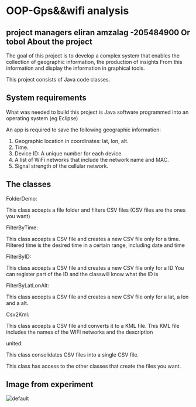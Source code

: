 # OOP-Gps&&wifi analysis
project managers
eliran amzalag -205484900
Or tobol
About the project
-----------------------------
The goal of this project is to develop a complex system that enables the collection of geographic information, the production of insights
From this information and display the information in graphical tools.

This project consists of Java code classes.

System requirements
----------------------------
What was needed to build this project is Java software programmed into an operating system (eg Eclipse)

An app is required to save the following geographic information:
1. Geographic location in coordinates: lat, lon, alt.
2. Time.
3. Device ID: A unique number for each device.
4. A list of WiFi networks that include the network name and MAC.
5. Signal strength of the cellular network.

The classes
-------------
FolderDemo:

This class accepts a file folder and filters CSV files (CSV files are the ones you want)

FilterByTime:

This class accepts a CSV file and creates a new CSV file only for a time.
 Filtered time is the desired time in a certain range, including date and time

FilterByID:

This class accepts a CSV file and creates a new CSV file only for a ID 
You can register part of the ID and the classwill know what the ID is

FilterByLatLonAlt:

This class accepts a CSV file and creates a new CSV file only for a lat, a lon and a alt.

Csv2Kml:

This class accepts a CSV file and converts it to a KML file.
 This KML file includes the names of the WIFI networks and the description
 
united:

This class consolidates CSV files into a single CSV file.

This class has access to the other classes that create the files you want.

Image from experiment
----------------------
![default](https://user-images.githubusercontent.com/33933153/33527265-6615b688-d856-11e7-82f3-d3ee433d5d53.png)










 
